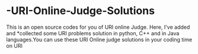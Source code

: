 # -URI-Online-Judge-Solutions
 This is an open source codes for you of URI online Judge. Here, I've added and *collected some URI problems solution in python, C++ and in Java languages.You can use these URI Online judge solutions in your coding time on URI
